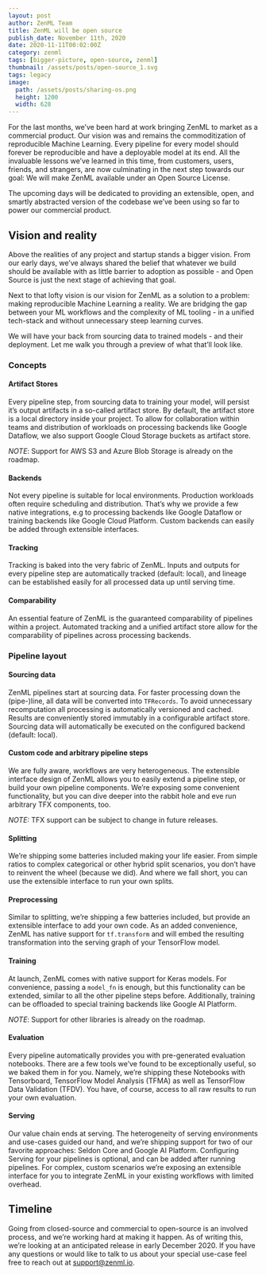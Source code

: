 ```yaml
---
layout: post
author: ZenML Team
title: ZenML will be open source
publish_date: November 11th, 2020
date: 2020-11-11T00:02:00Z
category: zenml
tags: [bigger-picture, open-source, zenml]
thumbnail: /assets/posts/open-source_1.svg
tags: legacy
image:
  path: /assets/posts/sharing-os.png
  height: 1200
  width: 628
---
```


For the last months, we’ve been hard at work bringing ZenML to market as a commercial product. Our vision was and remains the commoditization of reproducible Machine Learning. Every pipeline for every model should forever be reproducible and have a deployable model at its end. All the invaluable lessons we’ve learned in this time, from customers, users, friends, and strangers, are now culminating in the next step towards our goal: We will make ZenML available under an Open Source License.

The upcoming days will be dedicated to providing an extensible, open, and smartly abstracted version of the codebase we’ve been using so far to power our commercial product.

## Vision and reality

Above the realities of any project and startup stands a bigger vision. From our early days, we’ve always shared the belief that whatever we build should be available with as little barrier to adoption as possible - and Open Source is just the next stage of achieving that goal.

Next to that lofty vision is our vision for ZenML as a solution to a problem: making reproducible Machine Learning a reality. We are bridging the gap between your ML workflows and the complexity of ML tooling - in a unified tech-stack and without unnecessary steep learning curves.

We will have your back from sourcing data to trained models - and their deployment.
Let me walk you through a preview of what that’ll look like.

### Concepts

#### Artifact Stores

Every pipeline step, from sourcing data to training your model, will persist it’s output artifacts in a so-called artifact store. By default, the artifact store is a local directory inside your project. To allow for collaboration within teams and distribution of workloads on processing backends like Google Dataflow, we also support Google Cloud Storage buckets as artifact store.

_NOTE_: Support for AWS S3 and Azure Blob Storage is already on the roadmap.

#### Backends

Not every pipeline is suitable for local environments. Production workloads often require scheduling and distribution. That’s why we provide a few native integrations, e.g to processing backends like Google Dataflow or training backends like Google Cloud Platform. Custom backends can easily be added through extensible interfaces.

#### Tracking

Tracking is baked into the very fabric of ZenML. Inputs and outputs for every pipeline step are automatically tracked (default: local), and lineage can be established easily for all processed data up until serving time.

#### Comparability

An essential feature of ZenML is the guaranteed comparability of pipelines within a project. Automated tracking and a unified artifact store allow for the comparability of pipelines across processing backends.

### Pipeline layout

#### Sourcing data

ZenML pipelines start at sourcing data. For faster processing down the (pipe-)line, all data will be converted into `TFRecords`. To avoid unnecessary recomputation all processing is automatically versioned and cached. Results are conveniently stored immutably in a configurable artifact store. Sourcing data will automatically be executed on the configured backend (default: local).

#### Custom code and arbitrary pipeline steps

We are fully aware, workflows are very heterogeneous. The extensible interface design of ZenML allows you to easily extend a pipeline step, or build your own pipeline components. We’re exposing some convenient functionality, but you can dive deeper into the rabbit hole and eve run arbitrary TFX components, too.

_NOTE:_ TFX support can be subject to change in future releases.

#### Splitting

We’re shipping some batteries included making your life easier. From simple ratios to complex categorical or other hybrid split scenarios, you don’t have to reinvent the wheel (because we did). And where we fall short, you can use the extensible interface to run your own splits.

#### Preprocessing

Similar to splitting, we’re shipping a few batteries included, but provide an extensible interface to add your own code. As an added convenience, ZenML has native support for `tf.transform` and will embed the resulting transformation into the serving graph of your TensorFlow model.

#### Training

At launch, ZenML comes with native support for Keras models. For convenience, passing a `model_fn` is enough, but this functionality can be extended, similar to all the other pipeline steps before. Additionally, training can be offloaded to special training backends like Google AI Platform.

_NOTE_: Support for other libraries is already on the roadmap.

#### Evaluation

Every pipeline automatically provides you with pre-generated evaluation notebooks. There are a few tools we’ve found to be exceptionally useful, so we baked them in for you. Namely, we’re shipping these Notebooks with Tensorboard, TensorFlow Model Analysis (TFMA) as well as TensorFlow Data Validation (TFDV). You have, of course, access to all raw results to run your own evaluation.

#### Serving

Our value chain ends at serving. The heterogeneity of serving environments and use-cases guided our hand, and we’re shipping support for two of our favorite approaches: Seldon Core and Google AI Platform. Configuring Serving for your pipelines is optional, and can be added after running pipelines. For complex, custom scenarios we’re exposing an extensible interface for you to integrate ZenML in your existing workflows with limited overhead.

## Timeline

Going from closed-source and commercial to open-source is an involved process, and we’re working hard at making it happen. As of writing this, we’re looking at an anticipated release in early December 2020. If you have any questions or would like to talk to us about your special use-case feel free to reach out at support@zenml.io.
